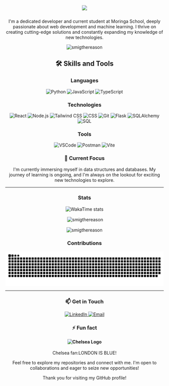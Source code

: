 <h1 align="center">
  <img src="https://readme-typing-svg.demolab.com?font=Poppins&weight=600&size=30&pause=1000&center=true&vCenter=true&width=435&lines=Hi+There+%F0%9F%91%8B;I'm+Victor+Maina!+%F0%9F%98%84"/>
</h1>

<p align="center">I'm a dedicated developer and current student at Moringa School, deeply passionate about web development and machine learning. I thrive on creating cutting-edge solutions and constantly expanding my knowledge of new technologies.
</p>
<p align="center"> <img src="https://komarev.com/ghpvc/?username=smigthereason&label=Profile%20views&color=0e75b6&style=flat" alt="smigthereason" /> </p>

<h2 align="center">
  🛠️ Skills and Tools
</h2> 
  
<h3 align="center"> Languages </h3>
<p align="center">
  <img src="https://img.shields.io/badge/Python-3776AB?style=for-the-badge&logo=python&logoColor=white" alt="Python">
  <img src="https://img.shields.io/badge/JavaScript-F7DF1E?style=for-the-badge&logo=javascript&logoColor=black" alt="JavaScript">
  <img src="https://img.shields.io/badge/TypeScript-3178C6?style=for-the-badge&logo=typescript&logoColor=white" alt="TypeScript">
</p>

<h3 align="center"> Technologies </h3>
<p align="center">
  <img src="https://img.shields.io/badge/React-61DAFB?style=for-the-badge&logo=react&logoColor=black" alt="React">
  <img src="https://img.shields.io/badge/Node.js-339933?style=for-the-badge&logo=node-dot-js&logoColor=white" alt="Node.js">
  <img src="https://img.shields.io/badge/Tailwind_CSS-38B2AC?style=for-the-badge&logo=tailwind-css&logoColor=white" alt="Tailwind CSS">
  <img src="https://img.shields.io/badge/CSS-1572B6?style=for-the-badge&logo=css3&logoColor=white" alt="CSS">
  <img src="https://img.shields.io/badge/Git-F05032?style=for-the-badge&logo=git&logoColor=white" alt="Git">
  <img src="https://img.shields.io/badge/Flask-000000?style=for-the-badge&logo=flask&logoColor=white" alt="Flask">
  <img src="https://img.shields.io/badge/SQLAlchemy-1F1F1F?style=for-the-badge&logo=python&logoColor=white" alt="SQLAlchemy">
  <img src="https://img.shields.io/badge/SQL-003B57?style=for-the-badge&logo=sqlite&logoColor=white" alt="SQL">
</p>

<h3 align="center"> Tools </h3>
<p align="center">
  <img src="https://img.shields.io/badge/VSCode-0078D4?style=for-the-badge&logo=visual-studio-code&logoColor=white" alt="VSCode">
  <img src="https://img.shields.io/badge/Postman-FF6C37?style=for-the-badge&logo=postman&logoColor=white" alt="Postman">
  <img src="https://img.shields.io/badge/Vite-646CFF?style=for-the-badge&logo=vite&logoColor=white" alt="Vite">
</p>



<h3 align="center"> 🌱 Current Focus </h3>
<p align="center">
I'm currently immersing myself in data structures and databases. My journey of learning is ongoing, and I'm always on the lookout for exciting new technologies to explore.
</p>

---

<h3 align="center">Stats</h3>
<p align="center">
  <img align="center" src="https://github-readme-stats.vercel.app/api/wakatime?username=smigthereason&layout=compact&theme=react&border_radius=10&size_weight=0.5&count_weight=0.5&range=all_time" alt="WakaTime stats" />
</p>




<p align="center">&nbsp;<img align="center" src="https://github-readme-stats.vercel.app/api?username=smigthereason&locale=en&count_private=true&show_icons=true&theme=react&rank_icon=github&border_radius=10" alt="smigthereason" /></p>

<p align="center"><img align="center" src="https://github-readme-streak-stats.herokuapp.com/?user=smigthereason&count_private=true&theme=react&border_radius=10"" alt="smigthereason" /></p>

<h3 align="center">Contributions</h3>
<picture align="center">
  <source
    media="(prefers-color-scheme: dark)"
    srcset="https://github.com/smigthereason/smigthereason/blob/output/github-contribution-grid-snake-dark.svg"
  />
  <source
    media="(prefers-color-scheme: light)"
    srcset="https://github.com/smigthereason/smigthereason/blob/output/github-contribution-grid-snake.svg"
  />
  <img
    align="center"
    alt="github contribution grid snake animation"
    src="https://raw.githubusercontent.com/platane/snk/output/github-contribution-grid-snake.svg"
  />
</picture>

---
<h3 align="center"> 📫 Get in Touch </h3>
<div align="center">
  <a href="https://www.linkedin.com/in/victor-maina-smg/">
    <img src="https://img.shields.io/badge/LinkedIn-Victor%20Maina-blue?style=for-the-badge&logo=linkedin&logoColor=white" alt="LinkedIn">
  </a>
  <a href="mailto:victor.dmaina@gmail.com">
    <img src="https://img.shields.io/badge/Email-victor.dmaina%40gmail.com-red?style=for-the-badge&logo=gmail&logoColor=white" alt="Email">
  </a>
</div>


<h3 align="center"> ⚡ Fun fact </h3>
<h4 align="center"><img src="https://i.pinimg.com/736x/ea/83/eb/ea83eb30328cdd78d85195ca3eda8b07.jpg" alt="Chelsea Logo" width="100" height="100"/></h4> 
<p align="center">Chelsea fan:LONDON IS BLUE!</p>


<p align="center">Feel free to explore my repositories and connect with me. I'm open to collaborations and eager to seize new opportunities!</p>

<p align="center">Thank you for visiting my GitHub profile!</p>


